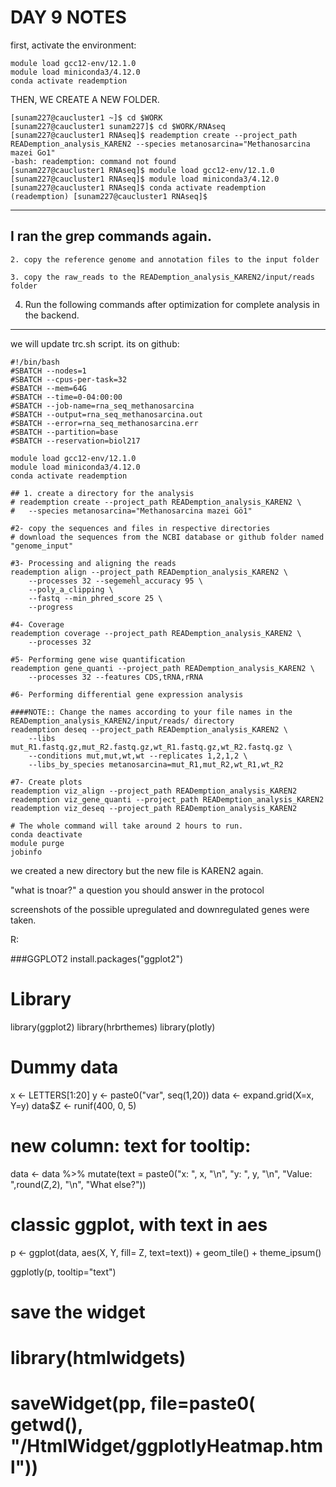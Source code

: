 DAY 9 NOTES
=
first, activate the environment:
```
module load gcc12-env/12.1.0
module load miniconda3/4.12.0
conda activate reademption
```
THEN, WE CREATE A NEW FOLDER.
```
[sunam227@caucluster1 ~]$ cd $WORK
[sunam227@caucluster1 sunam227]$ cd $WORK/RNAseq
[sunam227@caucluster1 RNAseq]$ reademption create --project_path READemption_analysis_KAREN2 --species metanosarcina="Methanosarcina mazei Go1"
-bash: reademption: command not found
[sunam227@caucluster1 RNAseq]$ module load gcc12-env/12.1.0
[sunam227@caucluster1 RNAseq]$ module load miniconda3/4.12.0
[sunam227@caucluster1 RNAseq]$ conda activate reademption
(reademption) [sunam227@caucluster1 RNAseq]$ 
```
--------------
I ran the grep commands again.
--------------
    2. copy the reference genome and annotation files to the input folder

    3. copy the raw_reads to the READemption_analysis_KAREN2/input/reads folder

4. Run the following commands after optimization for complete analysis in the backend.
--------------
we will update trc.sh script. its on github:

```
#!/bin/bash
#SBATCH --nodes=1
#SBATCH --cpus-per-task=32
#SBATCH --mem=64G
#SBATCH --time=0-04:00:00
#SBATCH --job-name=rna_seq_methanosarcina
#SBATCH --output=rna_seq_methanosarcina.out
#SBATCH --error=rna_seq_methanosarcina.err
#SBATCH --partition=base
#SBATCH --reservation=biol217

module load gcc12-env/12.1.0
module load miniconda3/4.12.0
conda activate reademption

## 1. create a directory for the analysis
# reademption create --project_path READemption_analysis_KAREN2 \
# 	--species metanosarcina="Methanosarcina mazei Gö1"

#2- copy the sequences and files in respective directories
# download the sequences from the NCBI database or github folder named "genome_input"

#3- Processing and aligning the reads
reademption align --project_path READemption_analysis_KAREN2 \
	--processes 32 --segemehl_accuracy 95 \
	--poly_a_clipping \
	--fastq --min_phred_score 25 \
	--progress

#4- Coverage
reademption coverage --project_path READemption_analysis_KAREN2 \
	--processes 32

#5- Performing gene wise quantification
reademption gene_quanti --project_path READemption_analysis_KAREN2 \
	--processes 32 --features CDS,tRNA,rRNA 

#6- Performing differential gene expression analysis 

####NOTE:: Change the names according to your file names in the READemption_analysis_KAREN2/input/reads/ directory
reademption deseq --project_path READemption_analysis_KAREN2 \
	--libs mut_R1.fastq.gz,mut_R2.fastq.gz,wt_R1.fastq.gz,wt_R2.fastq.gz \
	--conditions mut,mut,wt,wt --replicates 1,2,1,2 \
	--libs_by_species metanosarcina=mut_R1,mut_R2,wt_R1,wt_R2

#7- Create plots 
reademption viz_align --project_path READemption_analysis_KAREN2
reademption viz_gene_quanti --project_path READemption_analysis_KAREN2
reademption viz_deseq --project_path READemption_analysis_KAREN2

# The whole command will take around 2 hours to run.
conda deactivate
module purge
jobinfo
```
we created a new directory but the new file is KAREN2 again.

"what is tnoar?"
a question you should answer in the protocol


screenshots of the possible upregulated and downregulated genes were taken.

R:


###GGPLOT2
install.packages("ggplot2")
# Library
library(ggplot2)
library(hrbrthemes)
library(plotly)

# Dummy data
x <- LETTERS[1:20]
y <- paste0("var", seq(1,20))
data <- expand.grid(X=x, Y=y)
data$Z <- runif(400, 0, 5)

# new column: text for tooltip:
data <- data %>%
  mutate(text = paste0("x: ", x, "\n", "y: ", y, "\n", "Value: ",round(Z,2), "\n", "What else?"))

# classic ggplot, with text in aes
p <- ggplot(data, aes(X, Y, fill= Z, text=text)) + 
  geom_tile() +
  theme_ipsum()

ggplotly(p, tooltip="text")

# save the widget
# library(htmlwidgets)
# saveWidget(pp, file=paste0( getwd(), "/HtmlWidget/ggplotlyHeatmap.html"))


